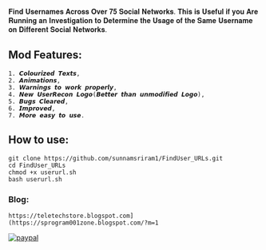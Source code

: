 𝐅𝐢𝐧𝐝 𝐔𝐬𝐞𝐫𝐧𝐚𝐦𝐞𝐬 𝐀𝐜𝐫𝐨𝐬𝐬 𝐎𝐯𝐞𝐫 𝟕𝟓 𝐒𝐨𝐜𝐢𝐚𝐥 𝐍𝐞𝐭𝐰𝐨𝐫𝐤𝐬. 𝐓𝐡𝐢𝐬 𝐢𝐬 𝐔𝐬𝐞𝐟𝐮𝐥 𝐢𝐟 𝐲𝐨𝐮 𝐀𝐫𝐞 𝐑𝐮𝐧𝐧𝐢𝐧𝐠 𝐚𝐧 𝐈𝐧𝐯𝐞𝐬𝐭𝐢𝐠𝐚𝐭𝐢𝐨𝐧 𝐭𝐨 𝐃𝐞𝐭𝐞𝐫𝐦𝐢𝐧𝐞 𝐭𝐡𝐞 𝐔𝐬𝐚𝐠𝐞 𝐨𝐟 𝐭𝐡𝐞 𝐒𝐚𝐦𝐞 𝐔𝐬𝐞𝐫𝐧𝐚𝐦𝐞 𝐨𝐧 𝐃𝐢𝐟𝐟𝐞𝐫𝐞𝐧𝐭 𝐒𝐨𝐜𝐢𝐚𝐥 𝐍𝐞𝐭𝐰𝐨𝐫𝐤𝐬.


## Mod Features:
```
1. 𝘾𝙤𝙡𝙤𝙪𝙧𝙞𝙯𝙚𝙙 𝙏𝙚𝙭𝙩𝙨,
2. 𝘼𝙣𝙞𝙢𝙖𝙩𝙞𝙤𝙣𝙨,
3. 𝙒𝙖𝙧𝙣𝙞𝙣𝙜𝙨 𝙩𝙤 𝙬𝙤𝙧𝙠 𝙥𝙧𝙤𝙥𝙚𝙧𝙡𝙮,
4. 𝙉𝙚𝙬 𝙐𝙨𝙚𝙧𝙍𝙚𝙘𝙤𝙣 𝙇𝙤𝙜𝙤(𝘽𝙚𝙩𝙩𝙚𝙧 𝙩𝙝𝙖𝙣 𝙪𝙣𝙢𝙤𝙙𝙞𝙛𝙞𝙚𝙙 𝙇𝙤𝙜𝙤),
5. 𝘽𝙪𝙜𝙨 𝘾𝙡𝙚𝙖𝙧𝙚𝙙,
6. 𝙄𝙢𝙥𝙧𝙤𝙫𝙚𝙙,
7. 𝙈𝙤𝙧𝙚 𝙚𝙖𝙨𝙮 𝙩𝙤 𝙪𝙨𝙚.
```

## How to use:
```
git clone https://github.com/sunnamsriram1/FindUser_URLs.git
cd FindUser_URLs
chmod +x userurl.sh
bash userurl.sh
```

### Blog:
```
https://teletechstore.blogspot.com](https://sprogram001zone.blogspot.com/?m=1
```

[![paypal](https://www.paypalobjects.com/en_US/i/btn/btn_donateCC_LG.gif)](https://paypal.me/Sunnam01ram)
